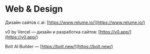 # Web & Design

Дизайн сайтов с ai: [https://www.relume.io/](https://www.relume.io/)

v0 by Vercel — дизайн и разработка сайтов: [https://v0.app/](https://v0.app/)

Bolt AI Builder — [https://bolt.new/](https://bolt.new/)
